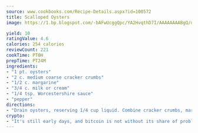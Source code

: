 ```yaml
---
source: www.cookbooks.com/Recipe-Details.aspx?id=100572
title: Scalloped Oysters
image: https://1.bp.blogspot.com/-bAFwUcggQpc/YA2HvqthD7I/AAAAAAAABgQ/dGGityjUeSk5WIgvhJroHVt7XYoXF2qygCLcBGAsYHQ/s320/10.png

yield: 10
ratingValue: 4.6
calories: 254 calories
reviewCount: 221
cookTime: PT0H
prepTime: PT24M
ingredients:
- "1 pt. oysters"
- "2 c. medium coarse cracker crumbs"
- "1/2 c. margarine"
- "3/4 c. milk or cream"
- "1/4 tsp. Worcestershire sauce"
- "pepper"
directions:
- "Drain oysters, reserving 1/4 cup liquid. Combine cracker crumbs, margarine and salt. Spread 1/3 of crumb mixture in greased baking dish or pan. Cover with half the oysters. Sprinkle with pepper. Using 1/3 again, layer crumb mixture. Cover with remaining oysters. Sprinkle with pepper. Combine milk, oyster liquid and Worcestershire. Pour over oysters. Top with remaining crumbs. Bake at 350u00b0 about 40 minutes. Serve immediately. Serves 4."
crypto:
- "It's still early days, and bitcoin is not without its share of problems."
---
```

